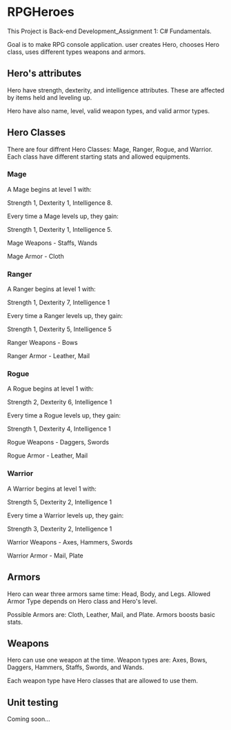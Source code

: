 # RPGHeroes

This Project is Back-end Development_Assignment 1: C# Fundamentals.

Goal is to make RPG console application. user creates Hero, chooses Hero class, uses different types weapons and armors.

## Hero's attributes

Hero have strength, dexterity, and intelligence attributes. These are affected by items held and leveling up.

Hero have also name, level, valid weapon types, and valid armor types.

## Hero Classes

There are four diffrent Hero Classes: Mage, Ranger, Rogue, and Warrior. Each class have different starting stats and allowed equipments.

### Mage

A Mage begins at level 1 with:

Strength 1, Dexterity 1, Intelligence 8.

Every time a Mage levels up, they gain:

Strength 1, Dexterity 1, Intelligence 5.

Mage Weapons - Staffs, Wands

Mage Armor - Cloth

### Ranger

A Ranger begins at level 1 with:

Strength 1, Dexterity 7, Intelligence 1

Every time a Ranger levels up, they gain:

Strength 1, Dexterity 5, Intelligence 5

Ranger Weapons - Bows

Ranger Armor - Leather, Mail

### Rogue

A Rogue begins at level 1 with:

Strength 2, Dexterity 6, Intelligence 1

Every time a Rogue levels up, they gain:

Strength 1, Dexterity 4, Intelligence 1

Rogue Weapons - Daggers, Swords

Rogue Armor - Leather, Mail

### Warrior

A Warrior begins at level 1 with:

Strength 5, Dexterity 2, Intelligence 1

Every time a Warrior levels up, they gain:

Strength 3, Dexterity 2, Intelligence 1

Warrior Weapons - Axes, Hammers, Swords

Warrior Armor - Mail, Plate

## Armors

Hero can wear three armors same time: Head, Body, and Legs. Allowed Armor Type depends on Hero class and Hero's level. 

Possible Armors are: Cloth, Leather, Mail, and Plate. Armors boosts basic stats.

## Weapons

Hero can use one weapon at the time. Weapon types are: Axes, Bows, Daggers, Hammers, Staffs, Swords, and Wands. 

Each weapon type have Hero classes that are allowed to use them.

## Unit testing

Coming soon...

